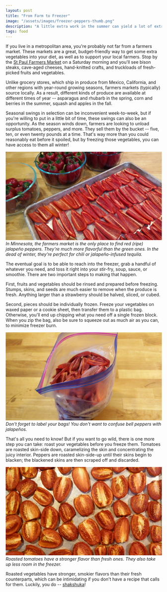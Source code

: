 ```yaml
---
layout: post
title: "From Farm to Freezer"
image: "/assets/images/freezer-peppers-thumb.png"
description: "A little extra work in the summer can yield a lot of extra vegetables in the winter!"
tags: food
---
```


If you live in a metropolitan area, you're probably not far from a farmers market. These markets are a great, budget-friendly way to get some extra vegetables into your diet, as well as to support your local farmers. Stop by the [St Paul Farmers Market](http://www.stpaulfarmersmarket.com/) on a Saturday morning and you'll see bison steaks, cave-aged cheeses, hand-knitted crafts, and truckloads of fresh-picked fruits and vegetables.

Unlike grocery stores, which ship in produce from Mexico, California, and other regions with year-round growing seasons, farmers markets (typically) source locally. As a result, different kinds of produce are available at different times of year -- asparagus and rhubarb in the spring, corn and berries in the summer, squash and apples in the fall.

Seasonal swings in selection can be inconvenient week-to-week, but if you're willing to put in a little bit of time, these swings can also be an opportunity. As the season winds down, farmers are looking to unload surplus tomatoes, peppers, and more. They sell them by the bucket -- five, ten, or even twenty pounds at a time. That's way more than you could reasonably eat before it spoiled, but by freezing those vegetables, you can have access to them all winter!

![Preparing red jalapeño peppers](/assets/images/freezer-peppers-prep-16x9.png)
*In Minnesota, the farmers market is the only place to find red (ripe) jalapeño peppers. They're much more flavorful than the green ones. In the dead of winter, they're perfect for chili or jalapeño-infused tequila.*

The eventual goal is to be able to reach into the freezer, grab a handful of whatever you need, and toss it right into your stir-fry, soup, sauce, or smoothie. There are two important steps to making that happen.

First, fruits and vegetables should be rinsed and prepared before freezing. Stumps, skins, and seeds are much easier to remove when the produce is fresh. Anything larger than a strawberry should be halved, sliced, or cubed.

Second, pieces should be individually frozen. Freeze your vegetables on waxed paper or a cookie sheet, then transfer them to a plastic bag. Otherwise, you'll end up chipping what you need off a single frozen block. When you zip the bag, also be sure to squeeze out as much air as you can, to minimize freezer burn.

![Frozen jalapeño peppers being transferred to a bag](/assets/images/freezer-peppers-bag-16x9.png)
*Don't forget to label your bags! You don't want to confuse bell peppers with jalapeños.*

That's all you need to know! But if you want to go wild, there is one more step you can take: roast your vegetables before you freeze them. Tomatoes are roasted skin-side down, caramelizing the skin and concentrating the juicy interior. Peppers are roasted skin-side-up until their skins begin to blacken; the blackened skins are then scraped off and discarded.

![Roasted tomatoes before being frozen](/assets/images/freezer-tomatoes-16x9.png)
*Roasted tomatoes have a stronger flavor than fresh ones. They also take up less room in the freezer.*

Roasted vegetables have stronger, smokier flavors than their fresh counterparts, which can be intimidating if you don't have a recipe that calls for them. Luckily, you do -- [shakshuka](/shakshuka/)!
